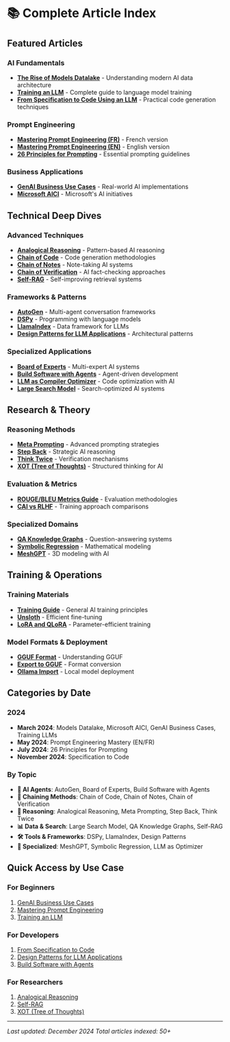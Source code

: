 # 📚 Complete Article Index

## Featured Articles

### AI Fundamentals
- **[The Rise of Models Datalake](../01-articles/2024-03-06%20the_raise_of_models_datalake.md)** - Understanding modern AI data architecture
- **[Training an LLM](../01-articles/2024-03-12_training_an_llm.md)** - Complete guide to language model training
- **[From Specification to Code Using an LLM](../01-articles/2024-11-21-from-specification-to-code-using-an-llm.md)** - Practical code generation techniques

### Prompt Engineering
- **[Mastering Prompt Engineering (FR)](../01-articles/2024-05-29_mastering_prompt_engineering_fr.md)** - French version
- **[Mastering Prompt Engineering (EN)](../01-articles/2024-05-29_mastering-prompt-engineering_us.md)** - English version
- **[26 Principles for Prompting](../01-articles/2024-07-08-26_principles_for_prompting.md)** - Essential prompting guidelines

### Business Applications
- **[GenAI Business Use Cases](../01-articles/2024-03-12_genai_business_use_cases.md)** - Real-world AI implementations
- **[Microsoft AICI](../01-articles/2024-03-12%20microsoft_aici.md)** - Microsoft's AI initiatives

## Technical Deep Dives

### Advanced Techniques
- **[Analogical Reasoning](../01-articles/analogical_reasoning/)** - Pattern-based AI reasoning
- **[Chain of Code](../01-articles/chain_of_code/)** - Code generation methodologies
- **[Chain of Notes](../01-articles/chain_of_notes/)** - Note-taking AI systems
- **[Chain of Verification](../01-articles/chain_of_verification/)** - AI fact-checking approaches
- **[Self-RAG](../01-articles/self_rag/)** - Self-improving retrieval systems

### Frameworks & Patterns
- **[AutoGen](../01-articles/autogen/)** - Multi-agent conversation frameworks
- **[DSPy](../01-articles/dspy/)** - Programming with language models
- **[LlamaIndex](../01-articles/llama_index/)** - Data framework for LLMs
- **[Design Patterns for LLM Applications](../01-articles/dessign_patterns_for_llm_applications/)** - Architectural patterns

### Specialized Applications
- **[Board of Experts](../01-articles/board_of_experts/)** - Multi-expert AI systems
- **[Build Software with Agents](../01-articles/build_softwate_with_agents/)** - Agent-driven development
- **[LLM as Compiler Optimizer](../01-articles/llm_as_compiler_optimizer/)** - Code optimization with AI
- **[Large Search Model](../01-articles/large_search_model/)** - Search-optimized AI systems

## Research & Theory

### Reasoning Methods
- **[Meta Prompting](../01-articles/meta_prompting/)** - Advanced prompting strategies
- **[Step Back](../01-articles/step_back/)** - Strategic AI reasoning
- **[Think Twice](../01-articles/think_twice/)** - Verification mechanisms
- **[XOT (Tree of Thoughts)](../01-articles/xot/)** - Structured thinking for AI

### Evaluation & Metrics
- **[ROUGE/BLEU Metrics Guide](../01-articles/comprehensiveguide_rougebleumetrics/)** - Evaluation methodologies
- **[CAI vs RLHF](../01-articles/cai_vs_rhlf/)** - Training approach comparisons

### Specialized Domains
- **[QA Knowledge Graphs](../01-articles/qa_kg/)** - Question-answering systems
- **[Symbolic Regression](../01-articles/symbolic_regression/)** - Mathematical modeling
- **[MeshGPT](../01-articles/mesh_gpt/)** - 3D modeling with AI

## Training & Operations

### Training Materials
- **[Training Guide](../01-articles/Training.md)** - General AI training principles
- **[Unsloth](../02-til/2024-02-28%20unsloth.md)** - Efficient fine-tuning
- **[LoRA and QLoRA](../02-til/2024-02-26%20How%20to%20fine%20tune%20a%20model%20with%20Lora%20and%20QLora.md)** - Parameter-efficient training

### Model Formats & Deployment
- **[GGUF Format](../02-til/2024-01-03%20What%20is%20GGUF.md)** - Understanding GGUF
- **[Export to GGUF](../02-til/2024-02-25-how_to_export_a_model_to_gguf.md)** - Format conversion
- **[Ollama Import](../02-til/2024-03-02%20ollama_import_model.md)** - Local model deployment

## Categories by Date

### 2024
- **March 2024**: Models Datalake, Microsoft AICI, GenAI Business Cases, Training LLMs
- **May 2024**: Prompt Engineering Mastery (EN/FR)
- **July 2024**: 26 Principles for Prompting
- **November 2024**: Specification to Code

### By Topic
- **🤖 AI Agents**: AutoGen, Board of Experts, Build Software with Agents
- **🔗 Chaining Methods**: Chain of Code, Chain of Notes, Chain of Verification
- **🧠 Reasoning**: Analogical Reasoning, Meta Prompting, Step Back, Think Twice
- **📊 Data & Search**: Large Search Model, QA Knowledge Graphs, Self-RAG
- **🛠️ Tools & Frameworks**: DSPy, LlamaIndex, Design Patterns
- **🎯 Specialized**: MeshGPT, Symbolic Regression, LLM as Optimizer

## Quick Access by Use Case

### For Beginners
1. [GenAI Business Use Cases](../01-articles/2024-03-12_genai_business_use_cases.md)
2. [Mastering Prompt Engineering](../01-articles/2024-05-29_mastering-prompt-engineering_us.md)
3. [Training an LLM](../01-articles/2024-03-12_training_an_llm.md)

### For Developers
1. [From Specification to Code](../01-articles/2024-11-21-from-specification-to-code-using-an-llm.md)
2. [Design Patterns for LLM Applications](../01-articles/dessign_patterns_for_llm_applications/)
3. [Build Software with Agents](../01-articles/build_softwate_with_agents/)

### For Researchers
1. [Analogical Reasoning](../01-articles/analogical_reasoning/)
2. [Self-RAG](../01-articles/self_rag/)
3. [XOT (Tree of Thoughts)](../01-articles/xot/)

---

*Last updated: December 2024*
*Total articles indexed: 50+*
